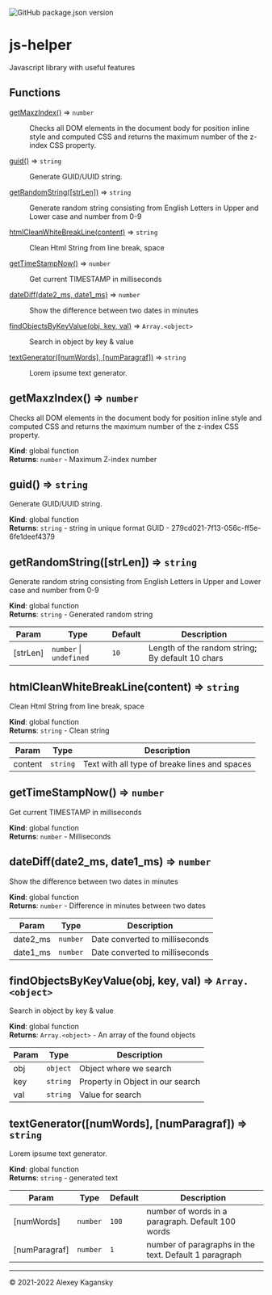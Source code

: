 ![GitHub package.json version](https://img.shields.io/github/package-json/v/ale4ko69/js-helper)
# js-helper
Javascript library with useful features

## Functions

<dl>
<dt><a href="#getMaxzIndex">getMaxzIndex()</a> ⇒ <code>number</code></dt>
<dd><p>Checks all DOM elements in the document body for position inline style and computed CSS and returns the maximum number of the z-index CSS property.</p>
</dd>
<dt><a href="#guid">guid()</a> ⇒ <code>string</code></dt>
<dd><p>Generate GUID/UUID string.</p>
</dd>
<dt><a href="#getRandomString">getRandomString([strLen])</a> ⇒ <code>string</code></dt>
<dd><p>Generate random string consisting from English Letters in Upper and Lower case and number from 0-9</p>
</dd>
<dt><a href="#htmlCleanWhiteBreakLine">htmlCleanWhiteBreakLine(content)</a> ⇒ <code>string</code></dt>
<dd><p>Clean Html String from line break, space</p>
</dd>
<dt><a href="#getTimeStampNow">getTimeStampNow()</a> ⇒ <code>number</code></dt>
<dd><p>Get current TIMESTAMP in milliseconds</p>
</dd>
<dt><a href="#dateDiff">dateDiff(date2_ms, date1_ms)</a> ⇒ <code>number</code></dt>
<dd><p>Show the difference between two dates in minutes</p>
</dd>
<dt><a href="#findObjectsByKeyValue">findObjectsByKeyValue(obj, key, val)</a> ⇒ <code>Array.&lt;object&gt;</code></dt>
<dd><p>Search in object by key &amp; value</p>
</dd>
<dt><a href="#textGenerator">textGenerator([numWords], [numParagraf])</a> ⇒ <code>string</code></dt>
<dd><p>Lorem ipsume text generator.</p>
</dd>
</dl>

<a name="getMaxzIndex"></a>

## getMaxzIndex() ⇒ <code>number</code>
Checks all DOM elements in the document body for position inline style and computed CSS and returns the maximum number of the z-index CSS property.

**Kind**: global function  
**Returns**: <code>number</code> - Maximum Z-index number  
<a name="guid"></a>

## guid() ⇒ <code>string</code>
Generate GUID/UUID string.

**Kind**: global function  
**Returns**: <code>string</code> - string in unique format GUID - 279cd021-7f13-056c-ff5e-6fe1deef4379  
<a name="getRandomString"></a>

## getRandomString([strLen]) ⇒ <code>string</code>
Generate random string consisting from English Letters in Upper and Lower case and number from 0-9

**Kind**: global function  
**Returns**: <code>string</code> - Generated random string  

| Param | Type | Default | Description |
| --- | --- | --- | --- |
| [strLen] | <code>number</code> \| <code>undefined</code> | <code>10</code> | Length of the random string; By default 10 chars |

<a name="htmlCleanWhiteBreakLine"></a>

## htmlCleanWhiteBreakLine(content) ⇒ <code>string</code>
Clean Html String from line break, space

**Kind**: global function  
**Returns**: <code>string</code> - Clean string  

| Param | Type | Description |
| --- | --- | --- |
| content | <code>string</code> | Text with all type of breake lines and spaces |

<a name="getTimeStampNow"></a>

## getTimeStampNow() ⇒ <code>number</code>
Get current TIMESTAMP in milliseconds

**Kind**: global function  
**Returns**: <code>number</code> - Milliseconds  
<a name="dateDiff"></a>

## dateDiff(date2_ms, date1_ms) ⇒ <code>number</code>
Show the difference between two dates in minutes

**Kind**: global function  
**Returns**: <code>number</code> - Difference in minutes between two dates  

| Param | Type | Description |
| --- | --- | --- |
| date2_ms | <code>number</code> | Date converted to milliseconds |
| date1_ms | <code>number</code> | Date converted to milliseconds |

<a name="findObjectsByKeyValue"></a>

## findObjectsByKeyValue(obj, key, val) ⇒ <code>Array.&lt;object&gt;</code>
Search in object by key & value

**Kind**: global function  
**Returns**: <code>Array.&lt;object&gt;</code> - An array of the found objects  

| Param | Type | Description |
| --- | --- | --- |
| obj | <code>object</code> | Object where we search |
| key | <code>string</code> | Property in Object in our search |
| val | <code>string</code> | Value for search |

<a name="textGenerator"></a>

## textGenerator([numWords], [numParagraf]) ⇒ <code>string</code>
Lorem ipsume text generator.

**Kind**: global function  
**Returns**: <code>string</code> - generated text  

| Param | Type | Default | Description |
| --- | --- | --- | --- |
| [numWords] | <code>number</code> | <code>100</code> | number of words in a paragraph. Default 100 words |
| [numParagraf] | <code>number</code> | <code>1</code> | number of paragraphs in the text. Default 1 paragraph |


* * *

&copy; 2021-2022 Alexey Kagansky
